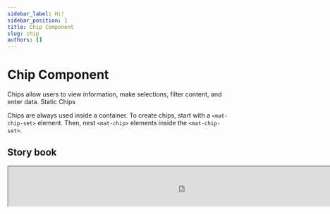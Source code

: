 ```yaml
---
sidebar_label: Hi!
sidebar_position: 1
title: Chip Component
slug: chip
authors: []
---
```

# Chip Component

Chips allow users to view information, make selections, filter content, and enter data.
Static Chips

Chips are always used inside a container. To create chips, start with a `<mat-chip-set>` element. Then, nest `<mat-chip>` elements inside the `<mat-chip-set>`.



## Story book

 <iframe
  src="https://triparcfrontenddocs.z13.web.core.windows.net/npm-common-components-storybook/iframe.html?args=&id=components-chips-basicchips--basic-chip-with-icon&viewMode=story"
  width="800"
  height="90"
></iframe>
